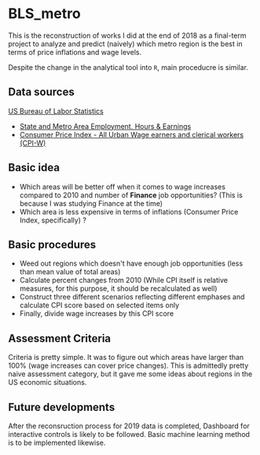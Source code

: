 # BLS_metro
This is the reconstruction of works I did at the end of 2018 as a final-term project to analyze and predict (naively)
 which metro region is the best in terms of price inflations and wage levels.
 
Despite the change in the analytical tool into `R`, main proceducre is similar.

## Data sources
[US Bureau of Labor Statistics](http://bls.gov)
* [State and Metro Area Employment, Hours & Earnings](https://www.bls.gov/sae/)
* [Consumer Price Index - All Urban Wage earners and clerical workers (CPI-W)](https://www.bls.gov/cpi/data.htm)

## Basic idea
* Which areas will be better off when it comes to wage increases compared to 2010 and number of **Finance** job opportunities? (This is because I was studying Finance at the time)
* Which area is less expensive in terms of inflations (Consumer Price Index, specifically) ?

## Basic procedures
* Weed out regions which doesn't have enough job opportunities (less than mean value of total areas)
* Calculate percent changes from 2010 (While CPI itself is relative measures, for this purpose, it should be recalculated as well)
* Construct three different scenarios reflecting different emphases and calculate CPI score based on selected items only 
* Finally, divide wage increases by this CPI score

## Assessment Criteria
Criteria is pretty simple. It was to figure out which areas have larger than 100% (wage increases can cover price changes). This is admittedly pretty naive assessment category, but it gave me some ideas about regions in the US economic situations.

## Future developments
After the reconsruction process for 2019 data is completed, Dashboard for interactive controls is likely to be followed.
Basic machine learning method is to be implemented likewise.
